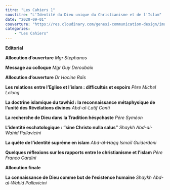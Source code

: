 ```yaml
---
titre: "Les Cahiers 1"
soustitre: "L'Identité du Dieu unique du Christianisme et de l'Islam"
date: "2020-09-01"
couverture: "https://res.cloudinary.com/genesi-communication-design/image/upload/v1606125410/ihei/couvertures/c01_tlacdg.jpg"
categories:
    - "Les Cahiers"
---
```


**Editorial**

**Allocution d’ouverture**
*Mgr Stephanos*

**Message au colloque**
*Mgr Guy Deroubaix*

**Allocution d’ouverture**
*Dr Hocine Raïs*

**Les relations entre l’Eglise et l’islam : difficultés et espoirs**
*Père Michel Lelong*

**La doctrine islamique du tawhîd : la reconnaissance métaphysique de l’unité des Révélations divines**
*Abd-al-Latif Conti*

**La recherche de Dieu dans la Tradition hésychaste**
*Père Syméon*

**L’identité eschatologique : “sine Christo nulla salus”**
*Shaykh Abd-al-Wahid Pallavicini*

**La quête de l’identité suprême en islam**
*Abd-al-Haqq Ismaïl Guiderdoni*

**Quelques réflexions sur les rapports entre le christianisme et l’islam**
*Père Franco Cardini*

**Allocution finale**

**La connaissance de Dieu comme but de l’existence humaine**
*Shaykh Abd-al-Wahid Pallavicini*
